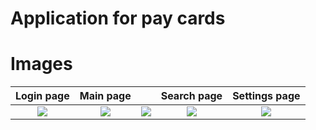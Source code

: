 # Application for pay cards

# Images

|   Login page   |    Main page    |          |      Search page       |      Settings page       |
| :-------------------: | :------------------: | :---------------------: | :--------------------: | :----------------------: |
| ![](images/feed1.jpg) | ![](images/post.jpg) | ![](images/profile.jpg) | ![](images/search.jpg) | ![](images/settings.jpg) |
